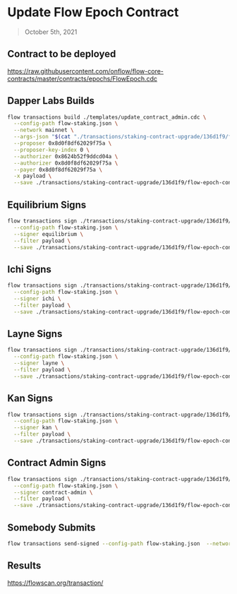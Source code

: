 # Update Flow Epoch Contract

> October 5th, 2021

## Contract to be deployed

https://raw.githubusercontent.com/onflow/flow-core-contracts/master/contracts/epochs/FlowEpoch.cdc

## Dapper Labs Builds

```sh
flow transactions build ./templates/update_contract_admin.cdc \
  --config-path flow-staking.json \
  --network mainnet \
  --args-json "$(cat "./transactions/staking-contract-upgrade/136d1f9/flow-epoch-arguments.json")" \
  --proposer 0x8d0f8df62029f75a \
  --proposer-key-index 0 \
  --authorizer 0x8624b52f9ddcd04a \
  --authorizer 0x8d0f8df62029f75a \
  --payer 0x8d0f8df62029f75a \
  -x payload \
  --save ./transactions/staking-contract-upgrade/136d1f9/flow-epoch-contract-upgrade-136d1f9-unsigned.rlp
```

## Equilibrium Signs

```sh
flow transactions sign ./transactions/staking-contract-upgrade/136d1f9/flow-epoch-contract-upgrade-136d1f9-unsigned.rlp \
  --config-path flow-staking.json \
  --signer equilibrium \
  --filter payload \
  --save ./transactions/staking-contract-upgrade/136d1f9/flow-epoch-contract-upgrade-136d1f9-sig-1.rlp
```

## Ichi Signs

```sh
flow transactions sign ./transactions/staking-contract-upgrade/136d1f9/flow-epoch-contract-upgrade-136d1f9-sig-1.rlp \
  --config-path flow-staking.json \
  --signer ichi \
  --filter payload \
  --save ./transactions/staking-contract-upgrade/136d1f9/flow-epoch-contract-upgrade-136d1f9-sig-2.rlp
```

## Layne Signs

```sh
flow transactions sign ./transactions/staking-contract-upgrade/136d1f9/flow-epoch-contract-upgrade-136d1f9-sig-2.rlp \
  --config-path flow-staking.json \
  --signer layne \
  --filter payload \
  --save ./transactions/staking-contract-upgrade/136d1f9/flow-epoch-contract-upgrade-136d1f9-sig-3.rlp
```

## Kan Signs

```sh
flow transactions sign ./transactions/staking-contract-upgrade/136d1f9/flow-epoch-contract-upgrade-136d1f9-sig-3.rlp \
  --config-path flow-staking.json \
  --signer kan \
  --filter payload \
  --save ./transactions/staking-contract-upgrade/136d1f9/flow-epoch-contract-upgrade-136d1f9-sig-4.rlp
```

## Contract Admin Signs

```sh
flow transactions sign ./transactions/staking-contract-upgrade/136d1f9/flow-epoch-contract-upgrade-136d1f9-sig-4.rlp \
  --config-path flow-staking.json \
  --signer contract-admin \
  --filter payload \
  --save ./transactions/staking-contract-upgrade/136d1f9/flow-epoch-contract-upgrade-136d1f9-sig-complete.rlp
```

## Somebody Submits

```sh
flow transactions send-signed --config-path flow-staking.json  --network mainnet ./transactions/staking-contract-upgrade/136d1f9/flow-epoch-contract-upgrade-136d1f9-sig-complete.rlp
```

## Results

https://flowscan.org/transaction/
